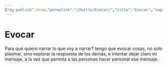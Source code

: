 ```yaml
---
{"dg-publish":true,"permalink":"/Zettle/Evocar/","title":"Evocar","tags":["Idea,"],"noteIcon":"","created":"2023-04-27T07:47:06.083-05:00","updated":"2023-08-26T20:26:43.895-05:00"}
---
```



# Evocar

Para qué quiero narrar lo que voy a narrar? tengo que evocar cosas, no solo plasmar, sino explorar la respuesta de los demás, e intentar dejar claro mi mensaje, a la vez que permita a las personas hacer personal ese mensaje.
